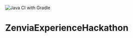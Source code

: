 ![Java CI with Gradle](https://github.com/anakettl/ZenviaExperienceHackathon/workflows/Java%20CI%20with%20Gradle/badge.svg)
# ZenviaExperienceHackathon
